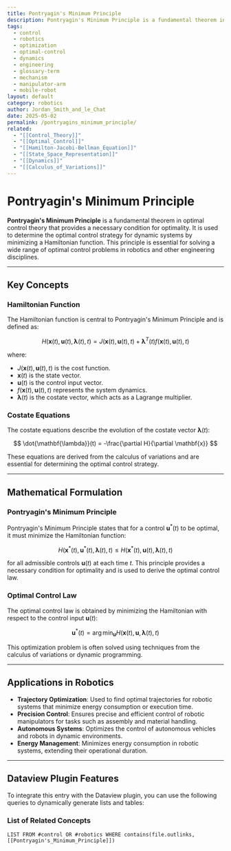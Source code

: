 ```yaml
---
title: Pontryagin's Minimum Principle
description: Pontryagin's Minimum Principle is a fundamental theorem in optimal control theory that provides a necessary condition for optimality, used to determine the optimal control strategy for dynamic systems.
tags:
  - control
  - robotics
  - optimization
  - optimal-control
  - dynamics
  - engineering
  - glossary-term
  - mechanism
  - manipulator-arm
  - mobile-robot
layout: default
category: robotics
author: Jordan_Smith_and_le_Chat
date: 2025-05-02
permalink: /pontryagins_minimum_principle/
related:
  - "[[Control_Theory]]"
  - "[[Optimal_Control]]"
  - "[[Hamilton-Jacobi-Bellman_Equation]]"
  - "[[State_Space_Representation]]"
  - "[[Dynamics]]"
  - "[[Calculus_of_Variations]]"
---
```


# Pontryagin's Minimum Principle

**Pontryagin's Minimum Principle** is a fundamental theorem in optimal control theory that provides a necessary condition for optimality. It is used to determine the optimal control strategy for dynamic systems by minimizing a Hamiltonian function. This principle is essential for solving a wide range of optimal control problems in robotics and other engineering disciplines.

---

## Key Concepts

### Hamiltonian Function

The Hamiltonian function is central to Pontryagin's Minimum Principle and is defined as:

$$
H(\mathbf{x}(t), \mathbf{u}(t), \mathbf{\lambda}(t), t) = J(\mathbf{x}(t), \mathbf{u}(t), t) + \mathbf{\lambda}^T(t) f(\mathbf{x}(t), \mathbf{u}(t), t)
$$

where:
- $J(\mathbf{x}(t), \mathbf{u}(t), t)$ is the cost function.
- $\mathbf{x}(t)$ is the state vector.
- $\mathbf{u}(t)$ is the control input vector.
- $f(\mathbf{x}(t), \mathbf{u}(t), t)$ represents the system dynamics.
- $\mathbf{\lambda}(t)$ is the costate vector, which acts as a Lagrange multiplier.

### Costate Equations

The costate equations describe the evolution of the costate vector $\mathbf{\lambda}(t)$:

$$
\dot{\mathbf{\lambda}}(t) = -\frac{\partial H}{\partial \mathbf{x}}
$$

These equations are derived from the calculus of variations and are essential for determining the optimal control strategy.

---

## Mathematical Formulation

### Pontryagin's Minimum Principle

Pontryagin's Minimum Principle states that for a control $\mathbf{u}^*(t)$ to be optimal, it must minimize the Hamiltonian function:

$$
H(\mathbf{x}^*(t), \mathbf{u}^*(t), \mathbf{\lambda}(t), t) \leq H(\mathbf{x}^*(t), \mathbf{u}(t), \mathbf{\lambda}(t), t)
$$

for all admissible controls $\mathbf{u}(t)$ at each time $t$. This principle provides a necessary condition for optimality and is used to derive the optimal control law.

### Optimal Control Law

The optimal control law is obtained by minimizing the Hamiltonian with respect to the control input $\mathbf{u}(t)$:

$$
\mathbf{u}^*(t) = \arg\min_{\mathbf{u}} H(\mathbf{x}(t), \mathbf{u}, \mathbf{\lambda}(t), t)
$$

This optimization problem is often solved using techniques from the calculus of variations or dynamic programming.

---

## Applications in Robotics

- **Trajectory Optimization**: Used to find optimal trajectories for robotic systems that minimize energy consumption or execution time.
- **Precision Control**: Ensures precise and efficient control of robotic manipulators for tasks such as assembly and material handling.
- **Autonomous Systems**: Optimizes the control of autonomous vehicles and robots in dynamic environments.
- **Energy Management**: Minimizes energy consumption in robotic systems, extending their operational duration.

---

## Dataview Plugin Features

To integrate this entry with the Dataview plugin, you can use the following queries to dynamically generate lists and tables:

### List of Related Concepts

```dataview
LIST FROM #control OR #robotics WHERE contains(file.outlinks, [[Pontryagin's_Minimum_Principle]])
